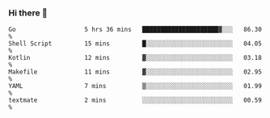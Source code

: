### Hi there 👋

<!--
**yeya24/yeya24** is a ✨ _special_ ✨ repository because its `README.md` (this file) appears on your GitHub profile.

Here are some ideas to get you started:

- 🔭 I’m currently working on ...
- 🌱 I’m currently learning ...
- 👯 I’m looking to collaborate on ...
- 🤔 I’m looking for help with ...
- 💬 Ask me about ...
- 📫 How to reach me: ...
- 😄 Pronouns: ...
- ⚡ Fun fact: ...
-->

<!--START_SECTION:waka-->

```text
Go                   5 hrs 36 mins   █████████████████████▓░░░   86.30 %
Shell Script         15 mins         █░░░░░░░░░░░░░░░░░░░░░░░░   04.05 %
Kotlin               12 mins         ▓░░░░░░░░░░░░░░░░░░░░░░░░   03.18 %
Makefile             11 mins         ▓░░░░░░░░░░░░░░░░░░░░░░░░   02.95 %
YAML                 7 mins          ▒░░░░░░░░░░░░░░░░░░░░░░░░   01.99 %
textmate             2 mins          ░░░░░░░░░░░░░░░░░░░░░░░░░   00.59 %
```

<!--END_SECTION:waka-->

